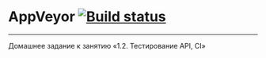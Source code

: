 # AppVeyor [![Build status](https://ci.appveyor.com/api/projects/status/533o9lvm3wph5e6y/branch/main?svg=true)](https://ci.appveyor.com/project/lenoxxinbox/appveyor/branch/main)

-------------------------------

Домашнее задание к занятию «1.2. Тестирование API, CI»
